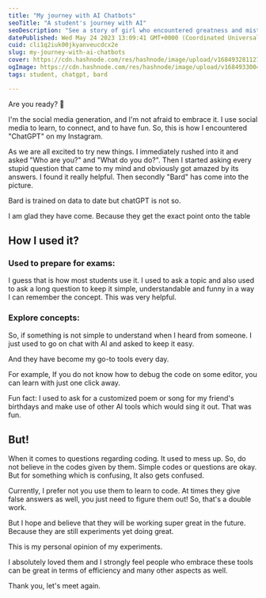 ```yaml
---
title: "My journey with AI Chatbots"
seoTitle: "A student's journey with AI"
seoDescription: "See a story of girl who encountered greatness and mistakes of AI in her journey."
datePublished: Wed May 24 2023 13:09:41 GMT+0000 (Coordinated Universal Time)
cuid: cli1q2iuk00jkyanveucdcx2e
slug: my-journey-with-ai-chatbots
cover: https://cdn.hashnode.com/res/hashnode/image/upload/v1684932811271/faf9d3f6-3ab8-48ea-8fcd-7c5f059d0d71.png
ogImage: https://cdn.hashnode.com/res/hashnode/image/upload/v1684933004295/7bf461da-93eb-4b16-87e0-414ced8a92b0.png
tags: student, chatgpt, bard

---
```


Are you ready? 🚀

I'm the social media generation, and I'm not afraid to embrace it. I use social media to learn, to connect, and to have fun. So, this is how I encountered "ChatGPT" on my Instagram.

As we are all excited to try new things. I immediately rushed into it and asked "Who are you?" and "What do you do?". Then I started asking every stupid question that came to my mind and obviously got amazed by its answers. I found it really helpful. Then secondly "Bard" has come into the picture.

Bard is trained on data to date but chatGPT is not so.

I am glad they have come. Because they get the exact point onto the table

## How I used it?

### Used to prepare for exams:

I guess that is how most students use it. I used to ask a topic and also used to ask a long question to keep it simple, understandable and funny in a way I can remember the concept. This was very helpful.

### Explore concepts:

So, if something is not simple to understand when I heard from someone. I just used to go on chat with AI and asked to keep it easy.

And they have become my go-to tools every day.

For example, If you do not know how to debug the code on some editor, you can learn with just one click away.

Fun fact: I used to ask for a customized poem or song for my friend's birthdays and make use of other AI tools which would sing it out. That was fun.

## But!

When it comes to questions regarding coding. It used to mess up. So, do not believe in the codes given by them. Simple codes or questions are okay. But for something which is confusing, It also gets confused.

Currently, I prefer not you use them to learn to code. At times they give false answers as well, you just need to figure them out! So, that's a double work.

But I hope and believe that they will be working super great in the future. Because they are still experiments yet doing great.

This is my personal opinion of my experiments.

I absolutely loved them and I strongly feel people who embrace these tools can be great in terms of efficiency and many other aspects as well.

Thank you, let's meet again.